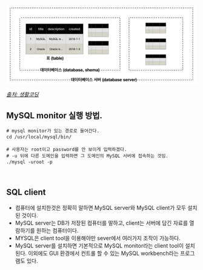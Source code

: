 <img src = "/miscellaneous/mysql_structure.png">

*[출처: 생활코딩](https://opentutorials.org/course/3161)*

## MySQL monitor 실행 방법.

```
# mysql monitor가 있는 경로로 들어간다.
cd /usr/local/mysql/bin/

# 사용자는 root이고 password를 안 보이게 입력하겠다.
# -u 뒤에 다른 도메인을 입력하면 그 도메인의 MySQL 서버에 접속하는 것임.
./mysql -uroot -p
```

<br>

## SQL client

- 컴퓨터에 설치한것은 정확히 말하면 MySQL server와 MySQL client가 모두 설치 된 것이다.
- MySQL server는 DB가 저장된 컴퓨터를 말하고, client는 서버에 담긴 자료를 열람하기를 원하는 컴퓨터이다.
- MYSQL은 client tool을 이용해야만 sever에서 여러가지 조작이 가능하다.
- MySQL server를 설치하면 기본적으로 MySQL monitor라는 client tool이 설치된다. 이외에도 GUI 환경에서 컨트롤 할 수 있는 MySQL workbench라는 프로그램도 있다.



